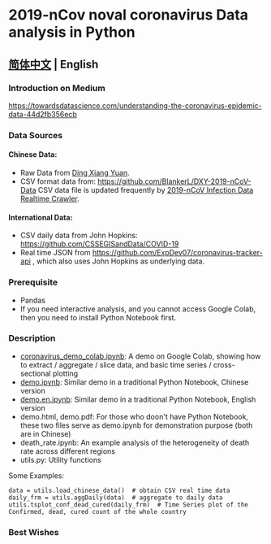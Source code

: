 # 2019-nCov noval coronavirus Data analysis in Python
## [简体中文](README.cn.md) | English

### Introduction on Medium
https://towardsdatascience.com/understanding-the-coronavirus-epidemic-data-44d2fb356ecb


### Data Sources
#### Chinese Data:
* Raw Data from [Ding Xiang Yuan](https://3g.dxy.cn/newh5/view/pneumonia).
* CSV format data from: https://github.com/BlankerL/DXY-2019-nCoV-Data CSV data file is updated frequently by [2019-nCoV Infection Data Realtime Crawler](https://github.com/BlankerL/DXY-2019-nCoV-Crawler).

#### International Data:
* CSV daily data from John Hopkins: https://github.com/CSSEGISandData/COVID-19
* Real time JSON from https://github.com/ExpDev07/coronavirus-tracker-api , which also uses John Hopkins as underlying data.


### Prerequisite
* Pandas
* If you need interactive analysis, and you cannot access Google Colab, then you need to install Python Notebook first. 


### Description
* [coronavirus_demo_colab.ipynb](./src/coronavirus_demo_colab.ipynb): A demo on Google Colab, showing how to extract / aggregate / slice data, and basic time series / cross-sectional plotting
* [demo.ipynb](./src/demo.ipynb): Similar demo in a traditional Python Notebook, Chinese version
* [demo.en.ipynb](./src/demo.en.ipynb): Similar demo in a traditional Python Notebook, English version
* demo.html, demo.pdf: For those who doon't have Python Notebook, these two files serve as demo.ipynb for demonstration purpose (both are in Chinese)
* death_rate.ipynb: An example analysis of the heterogeneity of death rate across different regions
* utils.py: Utility functions

Some Examples:

```
data = utils.load_chinese_data()  # obtain CSV real time data
daily_frm = utils.aggDaily(data)  # aggregate to daily data
utils.tsplot_conf_dead_cured(daily_frm)  # Time Series plot of the Confirmed, dead, cured count of the whole country
```




### Best Wishes 

